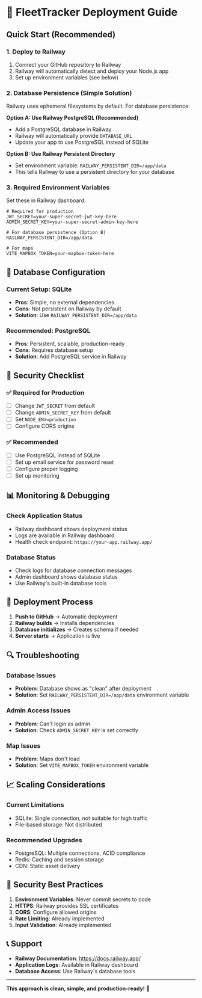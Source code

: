 # 🚀 FleetTracker Deployment Guide

## **Quick Start (Recommended)**

### **1. Deploy to Railway**
1. Connect your GitHub repository to Railway
2. Railway will automatically detect and deploy your Node.js app
3. Set up environment variables (see below)

### **2. Database Persistence (Simple Solution)**
Railway uses ephemeral filesystems by default. For database persistence:

**Option A: Use Railway PostgreSQL (Recommended)**
- Add a PostgreSQL database in Railway
- Railway will automatically provide `DATABASE_URL`
- Update your app to use PostgreSQL instead of SQLite

**Option B: Use Railway Persistent Directory**
- Set environment variable: `RAILWAY_PERSISTENT_DIR=/app/data`
- This tells Railway to use a persistent directory for your database

### **3. Required Environment Variables**
Set these in Railway dashboard:

```env
# Required for production
JWT_SECRET=your-super-secret-jwt-key-here
ADMIN_SECRET_KEY=your-super-secret-admin-key-here

# For database persistence (Option B)
RAILWAY_PERSISTENT_DIR=/app/data

# For maps
VITE_MAPBOX_TOKEN=your-mapbox-token-here
```

## **🔧 Database Configuration**

### **Current Setup: SQLite**
- **Pros**: Simple, no external dependencies
- **Cons**: Not persistent on Railway by default
- **Solution**: Use `RAILWAY_PERSISTENT_DIR=/app/data`

### **Recommended: PostgreSQL**
- **Pros**: Persistent, scalable, production-ready
- **Cons**: Requires database setup
- **Solution**: Add PostgreSQL service in Railway

## **🚨 Security Checklist**

### **✅ Required for Production**
- [ ] Change `JWT_SECRET` from default
- [ ] Change `ADMIN_SECRET_KEY` from default
- [ ] Set `NODE_ENV=production`
- [ ] Configure CORS origins

### **✅ Recommended**
- [ ] Use PostgreSQL instead of SQLite
- [ ] Set up email service for password reset
- [ ] Configure proper logging
- [ ] Set up monitoring

## **📊 Monitoring & Debugging**

### **Check Application Status**
- Railway dashboard shows deployment status
- Logs are available in Railway dashboard
- Health check endpoint: `https://your-app.railway.app/`

### **Database Status**
- Check logs for database connection messages
- Admin dashboard shows database status
- Use Railway's built-in database tools

## **🔄 Deployment Process**

1. **Push to GitHub** → Automatic deployment
2. **Railway builds** → Installs dependencies
3. **Database initializes** → Creates schema if needed
4. **Server starts** → Application is live

## **🔍 Troubleshooting**

### **Database Issues**
- **Problem**: Database shows as "clean" after deployment
- **Solution**: Set `RAILWAY_PERSISTENT_DIR=/app/data` environment variable

### **Admin Access Issues**
- **Problem**: Can't login as admin
- **Solution**: Check `ADMIN_SECRET_KEY` is set correctly

### **Map Issues**
- **Problem**: Maps don't load
- **Solution**: Set `VITE_MAPBOX_TOKEN` environment variable

## **📈 Scaling Considerations**

### **Current Limitations**
- SQLite: Single connection, not suitable for high traffic
- File-based storage: Not distributed

### **Recommended Upgrades**
- PostgreSQL: Multiple connections, ACID compliance
- Redis: Caching and session storage
- CDN: Static asset delivery

## **🔐 Security Best Practices**

1. **Environment Variables**: Never commit secrets to code
2. **HTTPS**: Railway provides SSL certificates
3. **CORS**: Configure allowed origins
4. **Rate Limiting**: Already implemented
5. **Input Validation**: Already implemented

## **📞 Support**

- **Railway Documentation**: https://docs.railway.app/
- **Application Logs**: Available in Railway dashboard
- **Database Access**: Use Railway's database tools

---

**This approach is clean, simple, and production-ready!** 🎉
